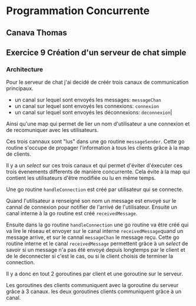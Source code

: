 # Programmation Concurrente

## Canava Thomas

## Exercice 9 Création d'un serveur de chat simple

### Architecture

Pour le serveur de chat j'ai decidé de créér trois canaux de communication principaux.
* un canal sur lequel sont envoyés les messages: `messageChan`
* un canal sur lequel sont envoyés les connexions: `connexion`
* un canal sur lequel sont envoyés les déconnexions: `deconnexion`|

Ainsi qu'une map qui permet de lier un nom d'utilisateur a une connexion et de recomuniquer avec les utilisateurs.

Ces trois cannaux sont "lus" dans une go routine `messageSender`. Cette go routine s'occupe de propager l'information à tous les clients grâce à la map de clients.

Il y a un *select* sur ces trois canaux et qui permet d'éviter d'éxecuter ces trois évenements differents de manière concurrente. Cela évite à la map qui contient les utilisateurs d'être modifiée ou lu en même temps.

Une go routine `handleConnection` est créé par utilisateur qui se connecte.

Quand l'utilisateur a renseigné son nom un message est envoyé sur le cannal de connexion pour notifier de l'arrivé de l'utilisateur.
Ensuite un canal interne à la go routine est créé `receivedMessage`.

Ensuite dans la go routine `handleConnection` une go routine va être créé qui va lire le réseau et envoyer sur le canal interne `receivedMessage`quand un message arrive, et sur le cannal `messageChan` le message reçu. 
Cette go routine interne et le canal `receivedMessage` permettent grâce à un *select* de savoir si un message n'a pas été envoyé depuis longtemps par le client et de le deconnecter si c'est le cas, ou si le client choisis de terminer la connection.

Il y a donc en tout 2 goroutines par client et une goroutine sur le serveur.

Les goroutines des clients communiquent avec la goroutine du serveur grâce à 3 canaux.
les deux goroutines clients communiquent grâce à un canal.